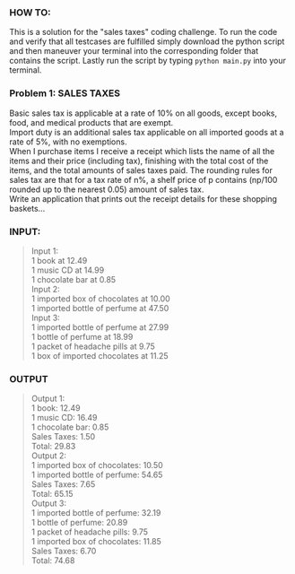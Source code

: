 ### HOW TO:
This is a solution for the "sales taxes" coding challenge.
To run the code and verify that all testcases are fulfilled simply download the python script and then maneuver your terminal into the corresponding folder that contains the script.
Lastly run the script by typing ```python main.py``` into your terminal.

### Problem 1: SALES TAXES
Basic sales tax is applicable at a rate of 10% on all goods, except books, food, and medical products that are exempt.\
Import duty is an additional sales tax applicable on all imported goods at a rate of 5%, with no exemptions.\
When I purchase items I receive a receipt which lists the name of all the items and their price (including tax), finishing with the total cost of the items, and the total amounts of sales taxes paid. The rounding rules for sales tax are that for a tax
rate of n%, a shelf price of p contains (np/100 rounded up to the nearest 0.05) amount of sales tax.\
Write an application that prints out the receipt details for these shopping baskets...

### INPUT: 
> Input 1: \
> 1 book at 12.49 \
> 1 music CD at 14.99 \
> 1 chocolate bar at 0.85 \
> Input 2: \
> 1 imported box of chocolates at 10.00 \
> 1 imported bottle of perfume at 47.50 \
> Input 3: \
> 1 imported bottle of perfume at 27.99 \
> 1 bottle of perfume at 18.99 \
> 1 packet of headache pills at 9.75 \
> 1 box of imported chocolates at 11.25 
### OUTPUT 
> Output 1: \
> 1 book: 12.49 \
> 1 music CD: 16.49 \
> 1 chocolate bar: 0.85 \
> Sales Taxes: 1.50 \
> Total: 29.83 \
> Output 2: \
> 1 imported box of chocolates: 10.50 \
> 1 imported bottle of perfume: 54.65 \
> Sales Taxes: 7.65 \
> Total: 65.15 \
> Output 3: \
> 1 imported bottle of perfume: 32.19 \
> 1 bottle of perfume: 20.89 \
> 1 packet of headache pills: 9.75 \
> 1 imported box of chocolates: 11.85 \
> Sales Taxes: 6.70 \
> Total: 74.68 
